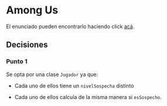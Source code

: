 # Among Us

El enunciado pueden encontrarlo haciendo click [acá](Enunciado.md).

## Decisiones

### Punto 1

Se opta por una clase `Jugador` ya que:

* Cada uno de ellos tiene un `nivelSospecha` distinto

* Cada uno de ellos calcula de la misma manera si `esSospecho`.
